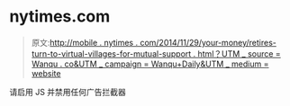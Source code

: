# nytimes.com

> 原文:[http://mobile . nytimes . com/2014/11/29/your-money/retires-turn-to-virtual-villages-for-mutual-support . html？UTM _ source = Wanqu . co&UTM _ campaign = Wanqu+Daily&UTM _ medium = website](http://mobile.nytimes.com/2014/11/29/your-money/retirees-turn-to-virtual-villages-for-mutual-support.html?utm_source=wanqu.co&utm_campaign=Wanqu+Daily&utm_medium=website)

请启用 JS 并禁用任何广告拦截器